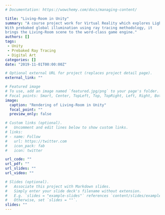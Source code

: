```yaml
---
# Documentation: https://wowchemy.com/docs/managing-content/

title: "Living-Room in Unity"
summary: "A course project work for Virtual Reality which explores Lightmapping techniques with the newest High-Definition Rendering Pipeline in Unity. 
With prebaked global illumination using ray tracing methodology, it
brings the Living-Room scene to the word-class game engine."
authors: []
tags: 
 - Unity
 - Prebaked Ray Tracing
 - Digital Art
categories: []
date: "2019-11-01T00:00:00Z"

# Optional external URL for project (replaces project detail page).
external_link: ""

# Featured image
# To use, add an image named `featured.jpg/png` to your page's folder.
# Focal points: Smart, Center, TopLeft, Top, TopRight, Left, Right, BottomLeft, Bottom, BottomRight.
image:
  caption: "Rendering of Living-Room in Unity"
  focal_point: ""
  preview_only: false

# Custom links (optional).
#   Uncomment and edit lines below to show custom links.
# links:
# - name: Follow
#   url: https://twitter.com
#   icon_pack: fab
#   icon: twitter

url_code: ""
url_pdf: ""
url_slides: ""
url_video: ""

# Slides (optional).
#   Associate this project with Markdown slides.
#   Simply enter your slide deck's filename without extension.
#   E.g. `slides = "example-slides"` references `content/slides/example-slides.md`.
#   Otherwise, set `slides = ""`.
slides: ""
---
```

